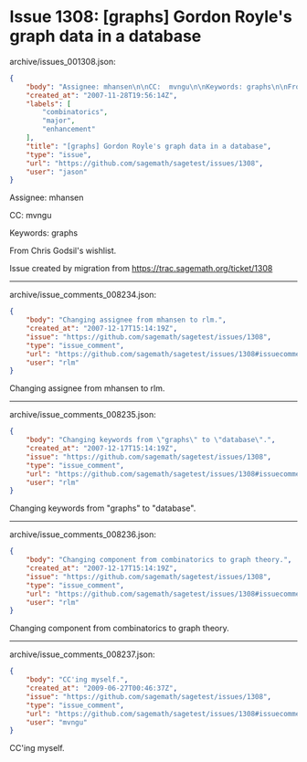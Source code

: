 # Issue 1308: [graphs] Gordon Royle's graph data in a database

archive/issues_001308.json:
```json
{
    "body": "Assignee: mhansen\n\nCC:  mvngu\n\nKeywords: graphs\n\nFrom Chris Godsil's wishlist.\n\n\nIssue created by migration from https://trac.sagemath.org/ticket/1308\n\n",
    "created_at": "2007-11-28T19:56:14Z",
    "labels": [
        "combinatorics",
        "major",
        "enhancement"
    ],
    "title": "[graphs] Gordon Royle's graph data in a database",
    "type": "issue",
    "url": "https://github.com/sagemath/sagetest/issues/1308",
    "user": "jason"
}
```
Assignee: mhansen

CC:  mvngu

Keywords: graphs

From Chris Godsil's wishlist.


Issue created by migration from https://trac.sagemath.org/ticket/1308





---

archive/issue_comments_008234.json:
```json
{
    "body": "Changing assignee from mhansen to rlm.",
    "created_at": "2007-12-17T15:14:19Z",
    "issue": "https://github.com/sagemath/sagetest/issues/1308",
    "type": "issue_comment",
    "url": "https://github.com/sagemath/sagetest/issues/1308#issuecomment-8234",
    "user": "rlm"
}
```

Changing assignee from mhansen to rlm.



---

archive/issue_comments_008235.json:
```json
{
    "body": "Changing keywords from \"graphs\" to \"database\".",
    "created_at": "2007-12-17T15:14:19Z",
    "issue": "https://github.com/sagemath/sagetest/issues/1308",
    "type": "issue_comment",
    "url": "https://github.com/sagemath/sagetest/issues/1308#issuecomment-8235",
    "user": "rlm"
}
```

Changing keywords from "graphs" to "database".



---

archive/issue_comments_008236.json:
```json
{
    "body": "Changing component from combinatorics to graph theory.",
    "created_at": "2007-12-17T15:14:19Z",
    "issue": "https://github.com/sagemath/sagetest/issues/1308",
    "type": "issue_comment",
    "url": "https://github.com/sagemath/sagetest/issues/1308#issuecomment-8236",
    "user": "rlm"
}
```

Changing component from combinatorics to graph theory.



---

archive/issue_comments_008237.json:
```json
{
    "body": "CC'ing myself.",
    "created_at": "2009-06-27T00:46:37Z",
    "issue": "https://github.com/sagemath/sagetest/issues/1308",
    "type": "issue_comment",
    "url": "https://github.com/sagemath/sagetest/issues/1308#issuecomment-8237",
    "user": "mvngu"
}
```

CC'ing myself.
